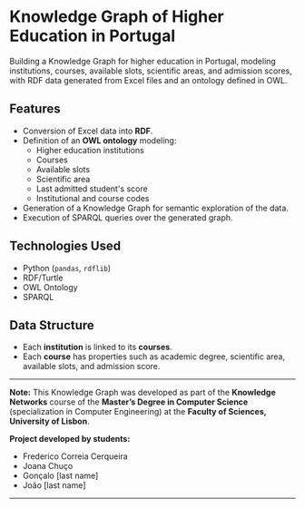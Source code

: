 # Knowledge Graph of Higher Education in Portugal

Building a Knowledge Graph for higher education in Portugal, modeling institutions, courses, available slots, scientific areas, and admission scores, with RDF data generated from Excel files and an ontology defined in OWL.

## Features
- Conversion of Excel data into **RDF**.
- Definition of an **OWL ontology** modeling:
  - Higher education institutions
  - Courses
  - Available slots
  - Scientific area
  - Last admitted student's score
  - Institutional and course codes
- Generation of a Knowledge Graph for semantic exploration of the data.
- Execution of SPARQL queries over the generated graph.

## Technologies Used
- Python (`pandas`, `rdflib`)
- RDF/Turtle
- OWL Ontology
- SPARQL

## Data Structure
- Each **institution** is linked to its **courses**.
- Each **course** has properties such as academic degree, scientific area, available slots, and admission score.

---

**Note:** This Knowledge Graph was developed as part of the **Knowledge Networks** course of the **Master’s Degree in Computer Science** (specialization in Computer Engineering) at the **Faculty of Sciences, University of Lisbon**.

**Project developed by students:**
- Frederico Correia Cerqueira
- Joana Chuço
- Gonçalo [last name]
- João [last name]

---
